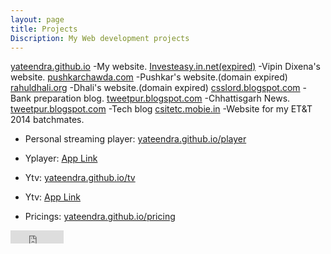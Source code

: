 ```yaml
---
layout: page
title: Projects
Discription: My Web development projects
---
```

[yateendra.github.io](http://yateendra.github.io)
-My website.
[Investeasy.in.net(expired)](http://investeasy.in.net)
-Vipin Dixena's website.
[pushkarchawda.com](http://pushkarchawda.com)
-Pushkar's website.(domain expired)
[rahuldhali.org](http://rahuldhali.org)
-Dhali's website.(domain expired)
[csslord.blogspot.com](https://csslord.blogspot.com) 
-Bank preparation blog.
[tweetpur.blogspot.com](https://hamarkhabar.blogspot.com)
-Chhattisgarh News.
[tweetpur.blogspot.com](https://tweetpur.blogspot.com)
-Tech blog
[csitetc.mobie.in](https://csitetc.mobie.in)
-Website for my ET&T 2014 batchmates.


- Personal streaming player: [yateendra.github.io/player](http://yateendra.github.io/player)
- Yplayer: [App Link](https://github.com/yateendra/yateendra.github.io/releases/download/%233/Yplayer_1.0.apk)

- Ytv: [yateendra.github.io/tv](http://yateendra.github.io/tv)
- Ytv: [App Link](https://github.com/yateendra/yateendra.github.io/releases/download/1.10/Ytv_1_1.0.apk)

- Pricings: [yateendra.github.io/pricing](http://yateendra.github.io/pricing.html)




<iframe src="https://www.facebook.com/plugins/like.php?href=https%3A%2F%2Ffacebook.com%2Fya3dra&width=85&layout=button_count&action=like&size=small&show_faces=true&share=false&height=21&appId=239992719524816" width="85" height="21" style="border:none;overflow:hidden" scrolling="no" frameborder="0" allowTransparency="true"></iframe>
